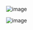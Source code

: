 ![image](https://github.com/user-attachments/assets/6f275058-ae06-4083-8b27-44055ae6def0)

![image](https://github.com/user-attachments/assets/e2d1f5a3-c497-482c-8438-c49746cb8d7b)
